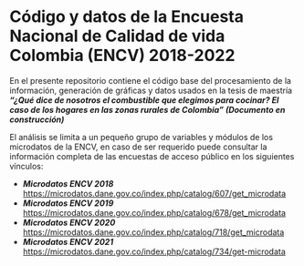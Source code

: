 # Código y datos de la Encuesta Nacional de Calidad de vida Colombia (ENCV) 2018-2022

En el presente repositorio contiene el código base del procesamiento de la información, generación de gráficas y datos  usados en la tesis de maestría  ___“¿Qué dice de nosotros el combustible que elegimos para cocinar? El caso de los hogares en las zonas rurales de Colombia” (Documento en construcción)___ 

El análisis se limita a un pequeño grupo de variables y módulos de los microdatos de la ENCV, en caso de ser requerido puede consultar la información completa de las encuestas de acceso público en los siguientes vínculos:

- ***Microdatos ENCV 2018*** https://microdatos.dane.gov.co/index.php/catalog/607/get_microdata
- ***Microdatos ENCV 2019*** https://microdatos.dane.gov.co/index.php/catalog/678/get_microdata 
- ***Microdatos ENCV 2020*** https://microdatos.dane.gov.co/index.php/catalog/718/get_microdata
- ***Microdatos ENCV 2021*** https://microdatos.dane.gov.co/index.php/catalog/734/get-microdata


